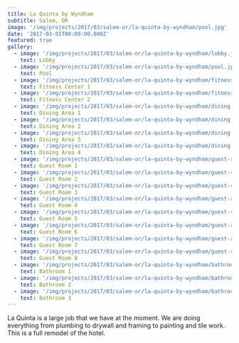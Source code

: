 ```yaml
---
title: La Quinta by Wyndham
subtitle: Salem, OR
image: '/img/projects/2017/03/salem-or/la-quinta-by-wyndham/pool.jpg'
date: '2017-03-01T00:00:00.000Z'
featured: true
gallery:
  - image: '/img/projects/2017/03/salem-or/la-quinta-by-wyndham/lobby.jpg'
    text: Lobby
  - image: '/img/projects/2017/03/salem-or/la-quinta-by-wyndham/pool.jpg'
    text: Pool
  - image: '/img/projects/2017/03/salem-or/la-quinta-by-wyndham/fitness-center-1.jpg'
    text: Fitness Center 1
  - image: '/img/projects/2017/03/salem-or/la-quinta-by-wyndham/fitness-center-2.jpg'
    text: Fitness Center 2
  - image: '/img/projects/2017/03/salem-or/la-quinta-by-wyndham/dining-area-1.jpg'
    text: Dining Area 1
  - image: '/img/projects/2017/03/salem-or/la-quinta-by-wyndham/dining-area-2.jpg'
    text: Dining Area 2
  - image: '/img/projects/2017/03/salem-or/la-quinta-by-wyndham/dining-area-3.jpg'
    text: Dining Area 3
  - image: '/img/projects/2017/03/salem-or/la-quinta-by-wyndham/dining-area-4.jpg'
    text: Dining Area 4
  - image: '/img/projects/2017/03/salem-or/la-quinta-by-wyndham/guest-room-1.jpg'
    text: Guest Room 1
  - image: '/img/projects/2017/03/salem-or/la-quinta-by-wyndham/guest-room-2.jpg'
    text: Guest Room 2
  - image: '/img/projects/2017/03/salem-or/la-quinta-by-wyndham/guest-room-3.jpg'
    text: Guest Room 3
  - image: '/img/projects/2017/03/salem-or/la-quinta-by-wyndham/guest-room-4.jpg'
    text: Guest Room 4
  - image: '/img/projects/2017/03/salem-or/la-quinta-by-wyndham/guest-room-5.jpg'
    text: Guest Room 5
  - image: '/img/projects/2017/03/salem-or/la-quinta-by-wyndham/guest-room-6.jpg'
    text: Guest Room 6
  - image: '/img/projects/2017/03/salem-or/la-quinta-by-wyndham/guest-room-7.jpg'
    text: Guest Room 7
  - image: '/img/projects/2017/03/salem-or/la-quinta-by-wyndham/guest-room-8.jpg'
    text: Guest Room 8
  - image: '/img/projects/2017/03/salem-or/la-quinta-by-wyndham/bathroom-1.jpg'
    text: Bathroom 1
  - image: '/img/projects/2017/03/salem-or/la-quinta-by-wyndham/bathroom-2.jpg'
    text: Bathroom 2
  - image: '/img/projects/2017/03/salem-or/la-quinta-by-wyndham/bathroom-3.jpg'
    text: Bathroom 3
---
```


La Quinta is a large job that we have at the moment. We are doing everything from plumbing to drywall and framing to painting and tile work. This is a full remodel of the hotel.
